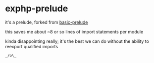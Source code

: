 exphp-prelude
=============

it's a prelude, forked from [basic-prelude](github.com/snoyberg/basic-prelude)

this saves me about ~8 or so lines of import statements per module

kinda disappointing really; it's the best we can do without the
ability to reexport qualified imports

`_/o\_`
